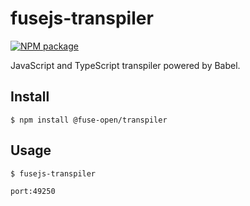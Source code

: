 # fusejs-transpiler

[![NPM package](https://img.shields.io/npm/v/@fuse-open/transpiler.svg?style=flat-square)](https://www.npmjs.com/package/@fuse-open/transpiler)

JavaScript and TypeScript transpiler powered by Babel.

## Install

```
$ npm install @fuse-open/transpiler
```

## Usage

```
$ fusejs-transpiler

port:49250
```

